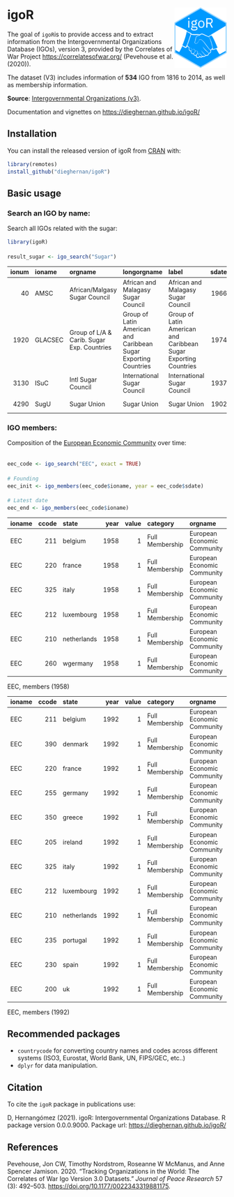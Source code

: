 
<!-- README.md is generated from README.Rmd. Please edit that file -->

# igoR <img src="man/figures/logo.png" align="right" width="120" />

<!-- badges: start -->

<!-- badges: end -->

The goal of `igoR`is to provide access and to extract information from
the Intergovernmental Organizations Database (IGOs), version 3, provided
by the Correlates of War Project <https://correlatesofwar.org/>
(Pevehouse et al. (2020)).

The dataset (V3) includes information of **534** IGO from 1816 to 2014,
as well as membership information.

**Source**: [Intergovernmental Organizations
(v3)](https://correlatesofwar.org/data-sets/IGOs).

Documentation and vignettes on <https://dieghernan.github.io/igoR/>

## Installation

You can install the released version of igoR from
[CRAN](https://CRAN.R-project.org) with:

``` r
library(remotes)
install_github("dieghernan/igoR")
```

## Basic usage

### Search an IGO by name:

Search all IGOs related with the sugar:

``` r
library(igoR)

result_sugar <- igo_search("Sugar")
```

| ionum | ioname  | orgname                                    | longorgname                                                     | label                                                           | sdate | deaddate | dead | integrated | replaced | igocode | version | accuracyofpre1965membershipdates                      | sourcesandnotes | imputed | political | social | economic |
| ----: | :------ | :----------------------------------------- | :-------------------------------------------------------------- | :-------------------------------------------------------------- | ----: | -------: | ---: | ---------: | -------: | ------: | ------: | :---------------------------------------------------- | :-------------- | ------: | --------: | -----: | -------: |
|    40 | AMSC    | African/Malgasy Sugar Council              | African and Malagasy Sugar Council                              | African and Malagasy Sugar Council                              |  1966 |     1977 |    1 |          0 |        0 |      NA |     2.1 | Not applicable - created 1965 or later                |                 |       0 |         0 |      0 |        1 |
|  1920 | GLACSEC | Group of L/A & Carib. Sugar Exp. Countries | Group of Latin American and Caribbean Sugar Exporting Countries | Group of Latin American and Caribbean Sugar Exporting Countries |  1974 |     2001 |    1 |          0 |        0 |      NA |     2.3 | Not applicable - created 1965 or later                |                 |       0 |         1 |      0 |        0 |
|  3130 | ISuC    | Intl Sugar Council                         | International Sugar Council                                     | International Sugar Council                                     |  1937 |     1967 |    1 |          0 |        0 |      91 |     3.0 | Within 5 years                                        |                 |       0 |         0 |      1 |        0 |
|  4290 | SugU    | Sugar Union                                | Sugar Union                                                     | Sugar Union                                                     |  1902 |     1913 |    1 |          0 |        0 |      29 |     3.0 | Completely accurate, except a few minor uncertainties |                 |       0 |         0 |      0 |        1 |

### IGO members:

Composition of the [European Economic
Community](https://en.wikipedia.org/wiki/European_Economic_Community)
over time:

``` r

eec_code <- igo_search("EEC", exact = TRUE)

# Founding
eec_init <- igo_members(eec_code$ioname, year = eec_code$sdate)

# Latest date
eec_end <- igo_members(eec_code$ioname)
```

| ioname | ccode | state       | year | value | category        | orgname                     |
| :----- | ----: | :---------- | ---: | ----: | :-------------- | :-------------------------- |
| EEC    |   211 | belgium     | 1958 |     1 | Full Membership | European Economic Community |
| EEC    |   220 | france      | 1958 |     1 | Full Membership | European Economic Community |
| EEC    |   325 | italy       | 1958 |     1 | Full Membership | European Economic Community |
| EEC    |   212 | luxembourg  | 1958 |     1 | Full Membership | European Economic Community |
| EEC    |   210 | netherlands | 1958 |     1 | Full Membership | European Economic Community |
| EEC    |   260 | wgermany    | 1958 |     1 | Full Membership | European Economic Community |

EEC, members (1958)

| ioname | ccode | state       | year | value | category        | orgname                     |
| :----- | ----: | :---------- | ---: | ----: | :-------------- | :-------------------------- |
| EEC    |   211 | belgium     | 1992 |     1 | Full Membership | European Economic Community |
| EEC    |   390 | denmark     | 1992 |     1 | Full Membership | European Economic Community |
| EEC    |   220 | france      | 1992 |     1 | Full Membership | European Economic Community |
| EEC    |   255 | germany     | 1992 |     1 | Full Membership | European Economic Community |
| EEC    |   350 | greece      | 1992 |     1 | Full Membership | European Economic Community |
| EEC    |   205 | ireland     | 1992 |     1 | Full Membership | European Economic Community |
| EEC    |   325 | italy       | 1992 |     1 | Full Membership | European Economic Community |
| EEC    |   212 | luxembourg  | 1992 |     1 | Full Membership | European Economic Community |
| EEC    |   210 | netherlands | 1992 |     1 | Full Membership | European Economic Community |
| EEC    |   235 | portugal    | 1992 |     1 | Full Membership | European Economic Community |
| EEC    |   230 | spain       | 1992 |     1 | Full Membership | European Economic Community |
| EEC    |   200 | uk          | 1992 |     1 | Full Membership | European Economic Community |

EEC, members (1992)

## Recommended packages

  - `countrycode` for converting country names and codes across
    different systems (ISO3, Eurostat, World Bank, UN, FIPS/GEC, etc..)
  - `dplyr` for data manipulation.

## Citation

To cite the `igoR` package in publications use:

D, Hernangómez (2021). igoR: Intergovernmental Organizations Database. R
package version 0.0.0.9000. Package url:
<https://dieghernan.github.io/igoR/>

## References

<div id="refs" class="references">

<div id="ref-doi:10.1177/0022343319881175">

Pevehouse, Jon CW, Timothy Nordstrom, Roseanne W McManus, and Anne
Spencer Jamison. 2020. “Tracking Organizations in the World: The
Correlates of War Igo Version 3.0 Datasets.” *Journal of Peace Research*
57 (3): 492–503. <https://doi.org/10.1177/0022343319881175>.

</div>

</div>
